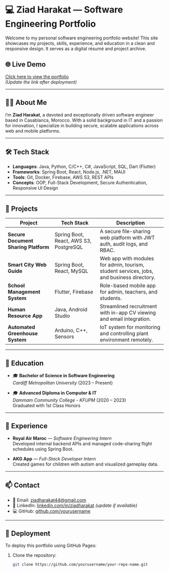 # 💻 Ziad Harakat — Software Engineering Portfolio

Welcome to my personal software engineering portfolio website! This site showcases my projects, skills, experience, and education in a clean and responsive design. It serves as a digital résumé and project archive.

## 🌐 Live Demo

[Click here to view the portfolio](https://yourusername.github.io/your-repo-name/)  
*(Update the link after deployment)*

---

## 🧑‍💻 About Me

I’m **Ziad Harakat**, a devoted and exceptionally driven software engineer based in Casablanca, Morocco. With a solid background in IT and a passion for innovation, I specialize in building secure, scalable applications across web and mobile platforms.

---

## 🛠️ Tech Stack

- **Languages**: Java, Python, C/C++, C#, JavaScript, SQL, Dart (Flutter)
- **Frameworks**: Spring Boot, React, Node.js, .NET, MAUI
- **Tools**: Git, Docker, Firebase, AWS S3, REST APIs
- **Concepts**: OOP, Full-Stack Development, Secure Authentication, Responsive UI Design

---

## 📂 Projects

| Project | Tech Stack | Description |
|--------|------------|-------------|
| **Secure Document Sharing Platform** | Spring Boot, React, AWS S3, PostgreSQL | A secure file-sharing web platform with JWT auth, audit logs, and RBAC. |
| **Smart City Web Guide** | Spring Boot, React, MySQL | Web app with modules for admin, tourism, student services, jobs, and business directory. |
| **School Management System** | Flutter, Firebase | Role-based mobile app for admin, teachers, and students. |
| **Human Resource App** | Java, Android Studio | Streamlined recruitment with in-app CV viewing and email integration. |
| **Automated Greenhouse System** | Arduino, C++, Sensors | IoT system for monitoring and controlling plant environment remotely. |

---

## 🧠 Education

- 🎓 **Bachelor of Science in Software Engineering**  
  *Cardiff Metropolitan University* (2023 – Present)

- 🎓 **Advanced Diploma in Computer & IT**  
  *Dammam Community College - KFUPM* (2020 – 2023)  
  Graduated with 1st Class Honors

---

## 💼 Experience

- **Royal Air Maroc** — *Software Engineering Intern*  
  Developed internal backend APIs and managed code-sharing flight schedules using Spring Boot.

- **AKG App** — *Full-Stack Developer Intern*  
  Created games for children with autism and visualized gameplay data.

---

## 📫 Contact

- 📧 Email: [ziadharakat44@gmail.com](mailto:ziadharakat44@gmail.com)
- 🔗 LinkedIn: [linkedin.com/in/ziadharakat](https://linkedin.com/in/ziadharakat) *(update if available)*
- 💻 GitHub: [github.com/yourusername](https://github.com/yourusername)

---

## 🚀 Deployment

To deploy this portfolio using GitHub Pages:

1. Clone the repository:
   ```bash
   git clone https://github.com/yourusername/your-repo-name.git
